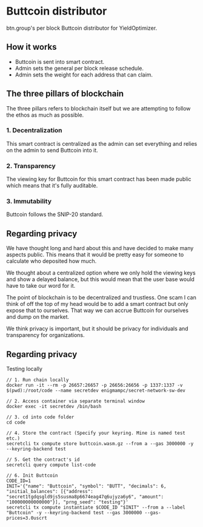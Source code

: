# Buttcoin distributor
btn.group's per block Buttcoin distributor for YieldOptimizer.

## How it works
* Buttcoin is sent into smart contract.
* Admin sets the general per block release schedule.
* Admin sets the weight for each address that can claim.

## The three pillars of blockchain
The three pillars refers to blockchain itself but we are attempting to follow the ethos as much as possible.

### 1. Decentralization
This smart contract is centralized as the admin can set everything and relies on the admin to send Buttcoin into it.

### 2. Transparency
The viewing key for Buttcoin for this smart contract has been made public which means that it's fully auditable.

### 3. Immutability
Buttcoin follows the SNIP-20 standard.

## Regarding privacy
We have thought long and hard about this and have decided to make many aspects public. This means that it would be pretty easy for someone to calculate who deposited how much.

We thought about a centralized option where we only hold the viewing keys and show a delayed balance, but this would mean that the user base would have to take our word for it.

The point of blockchain is to be decentralized and trustless. One scam I can think of off the top of my head would be to add a smart contract but only expose that to ourselves. That way we can accrue Buttcoin for ourselves and dump on the market.

We think privacy is important, but it should be privacy for individuals and transparency for organizations.

## Regarding privacy
Testing locally

```
// 1. Run chain locally
docker run -it --rm -p 26657:26657 -p 26656:26656 -p 1337:1337 -v $(pwd):/root/code --name secretdev enigmampc/secret-network-sw-dev

// 2. Access container via separate terminal window
docker exec -it secretdev /bin/bash

// 3. cd into code folder
cd code

// 4. Store the contract (Specify your keyring. Mine is named test etc.)
secretcli tx compute store buttcoin.wasm.gz --from a --gas 3000000 -y --keyring-backend test

// 5. Get the contract's id
secretcli query compute list-code

// 6. Init Buttcoin 
CODE_ID=1
INIT='{"name": "Buttcoin", "symbol": "BUTT", "decimals": 6, "initial_balances": [{"address": "secret1tgdqsgld9js5susma8p6674eag47q6ujyza6y6", "amount": "100000000000000"}], "prng_seed": "testing"}'
secretcli tx compute instantiate $CODE_ID "$INIT" --from a --label "Buttcoin" -y --keyring-backend test --gas 3000000 --gas-prices=3.0uscrt
```
